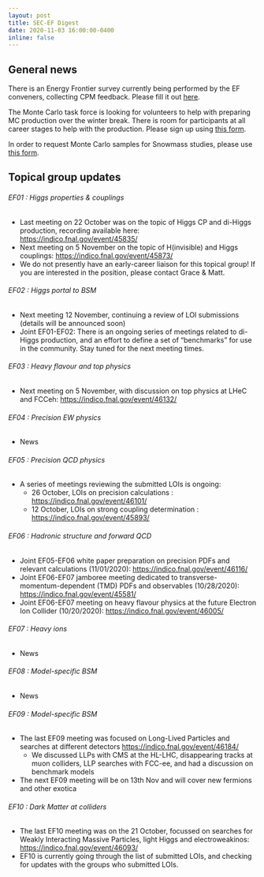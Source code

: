 ```yaml
---
layout: post
title: SEC-EF Digest
date: 2020-11-03 16:00:00-0400
inline: false
---
```


## General news

There is an Energy Frontier survey currently being performed by the EF conveners, collecting CPM feedback. Please fill it out [here](https://docs.google.com/forms/d/e/1FAIpQLScFq5o6wPqC9qTPtqrycIcaaZY22HF77Zf59jlLiNqa2uebHw/viewform).

The Monte Carlo task force is looking for volunteers to help with preparing MC production over the winter break. There is room for participants at all career stages to help with the production. Please sign up using [this form](https://docs.google.com/forms/d/e/1FAIpQLScJZnoE_gl6a8tfkF8mW2ArbBsaVyBL5iKsfkBy2E7Tuwu1NQ/viewform).

In order to request Monte Carlo samples for Snowmass studies, please use [this  form](https://docs.google.com/forms/d/e/1FAIpQLScFNHgbXMoqtp1TGJO1KjvPdiA22ZvW-NuhTD1bBr9ZpRG0Dw/viewform).

## Topical group updates

###### EF01 : Higgs properties & couplings
  * Last meeting on 22 October was on the topic of Higgs CP and di-Higgs production, recording available here: https://indico.fnal.gov/event/45835/
  * Next meeting on 5 November on the topic of H(invisible) and Higgs couplings: https://indico.fnal.gov/event/45873/
  * We do not presently have an early-career liaison for this topical group! If you are interested in the position, please contact Grace & Matt.


###### EF02 : Higgs portal to BSM
  * Next meeting 12 November, continuing a review of LOI submissions (details will be announced soon)
  * Joint EF01-EF02: There is an ongoing series of meetings related to di-Higgs production, and an effort to define a set of “benchmarks” for use in the community. Stay tuned for the next meeting times.

###### EF03 : Heavy flavour and top physics
  * Next meeting on 5 November, with discussion on top physics at LHeC and FCCeh: https://indico.fnal.gov/event/46132/


###### EF04 : Precision EW physics
  * News


###### EF05 : Precision QCD physics
  * A series of meetings reviewing the submitted LOIs is ongoing:
    * 26 October, LOIs on precision calculations : https://indico.fnal.gov/event/46101/
    * 12 October, LOIs on strong coupling determination : https://indico.fnal.gov/event/45893/


###### EF06 : Hadronic structure and forward QCD
  * Joint EF05-EF06 white paper preparation on precision PDFs and relevant calculations (11/01/2020): https://indico.fnal.gov/event/46116/ 
  * Joint EF06-EF07 jamboree meeting dedicated to transverse-momentum-dependent (TMD) PDFs and observables (10/28/2020): https://indico.fnal.gov/event/45581/
  * Joint EF06-EF07 meeting on heavy flavour physics at the future Electron Ion Collider (10/20/2020): https://indico.fnal.gov/event/46005/ 


###### EF07 : Heavy ions
  * News


###### EF08 : Model-specific BSM
  * News


###### EF09 : Model-specific BSM
  * The last EF09 meeting was focused on Long-Lived Particles and searches at different detectors https://indico.fnal.gov/event/46184/
    * We discussed LLPs with CMS at the HL-LHC, disappearing tracks at muon colliders, LLP searches with FCC-ee, and had a discussion on benchmark models
  * The next EF09 meeting will be on 13th Nov and will cover new fermions and other exotica



###### EF10 : Dark Matter at colliders
  * The last EF10 meeting was on the 21 October, focussed on searches for Weakly Interacting Massive Particles, light Higgs and electroweakinos: https://indico.fnal.gov/event/46093/
  * EF10 is currently going through the list of submitted LOIs, and checking for updates with the groups who submitted LOIs.
